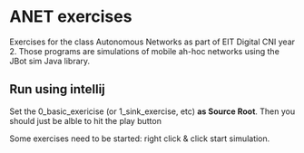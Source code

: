 # ANET exercises
Exercises for the class Autonomous Networks as part of EIT Digital CNI year 2.
Those programs are simulations of mobile ah-hoc networks using the JBot sim Java library.

## Run using intellij
Set the 0_basic_exericise (or 1_sink_exercise, etc) **as Source Root**.
Then you should just be alble to hit the play button

Some exercises need to be started: right click & click start simulation.

